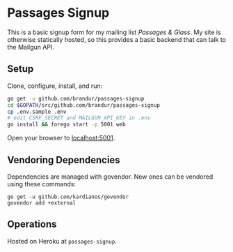 # Passages Signup

This is a basic signup form for my mailing list _Passages &
Glass_. My site is otherwise statically hosted, so this
provides a basic backend that can talk to the Mailgun API.

## Setup

Clone, configure, install, and run:

``` sh
go get -u github.com/brandur/passages-signup
cd $GOPATH/src/github.com/brandur/passages-signup
cp .env.sample .env
# edit CSRF_SECRET and MAILGUN_API_KEY in .env
go install && forego start -p 5001 web
```

Open your browser to [localhost:5001](http://localhost:5001).

## Vendoring Dependencies

Dependencies are managed with govendor. New ones can be
vendored using these commands:

    go get -u github.com/kardianos/govendor
    govendor add +external

## Operations

Hosted on Heroku at `passages-signup`.
